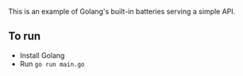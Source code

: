 This is an example of Golang's built-in batteries serving a simple API.

## To run
- Install Golang
- Run `go run main.go`
